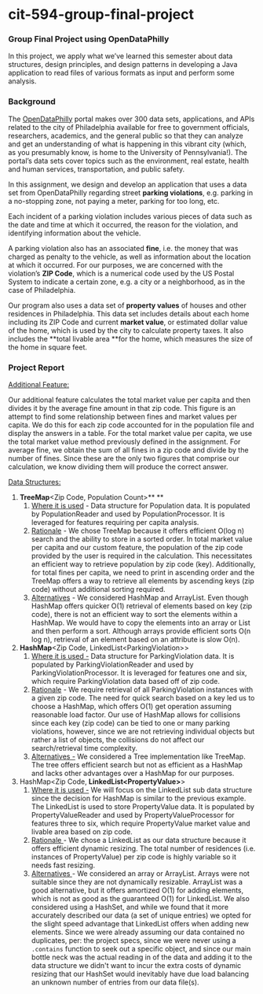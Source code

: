 # cit-594-group-final-project
### **Group Final Project using OpenDataPhilly**

In this project, we apply what we’ve learned this semester about data structures, design principles, and design patterns in developing a Java application to read files of various formats as input and perform some analysis.

### **Background**

The [OpenDataPhilly](https://www.opendataphilly.org/) portal makes over 300 data sets, applications, and APIs related to the city of Philadelphia available for free to government officials, researchers, academics, and the general public so that they can analyze and get an understanding of what is happening in this vibrant city (which, as you presumably know, is home to the University of Pennsylvania!). The portal’s data sets cover topics such as the environment, real estate, health and human services, transportation, and public safety.

In this assignment, we design and develop an application that uses a data set from OpenDataPhilly regarding street **parking violations**, e.g. parking in a no-stopping zone, not paying a meter, parking for too long, etc.

Each incident of a parking violation includes various pieces of data such as the date and time at which it occurred, the reason for the violation, and identifying information about the vehicle.

A parking violation also has an associated **fine**, i.e. the money that was charged as penalty to the vehicle, as well as information about the location at which it occurred. For our purposes, we are concerned with the violation’s **ZIP Code**, which is a numerical code used by the US Postal System to indicate a certain zone, e.g. a city or a neighborhood, as in the case of Philadelphia.

Our program also uses a data set of **property values** of houses and other residences in Philadelphia. This data set includes details about each home including its ZIP Code and current **market value**, or estimated dollar value of the home, which is used by the city to calculate property taxes. It also includes the **total livable area **for the home, which measures the size of the home in square feet.


### **Project Report**

<span style="text-decoration:underline;">Additional Feature:</span>

Our additional feature calculates the total market value per capita and then divides it by the average fine amount in that zip code. This figure is an attempt to find some relationship between fines and market values per capita. We do this for each zip code accounted for in the population file and display the answers in a table. For the total market value per capita, we use the total market value method previously defined in the assignment.  For average fine, we obtain the sum of all fines in a zip code and divide by the number of fines. Since these are the only two figures that comprise our calculation, we know dividing them will produce the correct answer.

<span style="text-decoration:underline;">Data Structures:</span>



1. **TreeMap**&lt;Zip Code, Population Count>** **
    1. <span style="text-decoration:underline;">Where it is used</span> - Data structure for Population data. It is populated by PopulationReader and used by PopulationProcessor. It is leveraged for features requiring per capita analysis.
    2. <span style="text-decoration:underline;">Rationale</span> - We chose TreeMap because it offers efficient O(log n) search and the ability to store in a sorted order.  In total market value per capita and our custom feature, the population of the zip code provided by the user is required in the calculation.  This necessitates an efficient way to retrieve population by zip code (key). Additionally, for total fines per capita, we need to print in ascending order and the TreeMap offers a way to retrieve all elements by ascending keys (zip code) without additional sorting required.
    3. <span style="text-decoration:underline;">Alternatives</span> - We considered HashMap and ArrayList. Even though HashMap offers quicker O(1) retrieval of elements based on key (zip code), there is not an efficient way to sort the elements within a HashMap. We would have to copy the elements into an array or List and then perform a sort. Although arrays provide efficient sorts O(n log n), retrieval of an element based on an attribute is slow O(n).
2. **HashMap**&lt;Zip Code, LinkedList&lt;ParkingViolation>>
    1. <span style="text-decoration:underline;">Where it is used -</span>  Data structure for ParkingViolation data. It is populated by ParkingViolationReader and used by ParkingViolationProcessor. It is leveraged for features one and six, which require ParkingViolation data based off of zip code.
    2. <span style="text-decoration:underline;">Rationale</span> - We require retrieval of all ParkingViolation instances with a given zip code. The need for quick search based on a key led us to choose a HashMap, which offers O(1) get operation assuming reasonable load factor. Our use of HashMap allows for collisions since each key (zip code) can be tied to one or many parking violations, however, since we are not retrieving individual objects but rather a list of objects, the collisions do not affect our search/retrieval time complexity.
    3. <span style="text-decoration:underline;">Alternatives -</span> We considered a Tree implementation like TreeMap. The tree offers efficient search but not as efficient as a HashMap and lacks other advantages over a HashMap for our purposes.
3. HashMap&lt;Zip Code, **LinkedList&lt;PropertyValue>**>
    1. <span style="text-decoration:underline;">Where it is used -</span>  We will focus on the LinkedList sub data structure since the decision for HashMap is similar to the previous example. The LinkedList is used to store PropertyValue data. It is populated by PropertyValueReader and used by PropertyValueProcessor for features three to six, which require PropertyValue market value and livable area based on zip code.
    2. <span style="text-decoration:underline;">Rationale </span>- We chose a LinkedList as our data structure because it offers efficient dynamic resizing. The total number of residences (i.e. instances of PropertyValue) per zip code is highly variable so it needs fast resizing.
    3. <span style="text-decoration:underline;">Alternatives </span>- We considered an array or ArrayList. Arrays were not suitable since they are not dynamically resizable. ArrayList was a good alternative, but it offers amortized O(1) for adding elements, which is not as good as the guaranteed O(1) for LinkedList. We also considered using a HashSet, and while we found that it more accurately described our data (a set of unique entries) we opted for the slight speed advantage that LinkedList offers when adding new elements. Since we were already assuming our data contained no duplicates, per: the project specs, since we were never using a `.contains` function to seek out a specific object, and since our main bottle neck was the actual reading in of the data and adding it to the data structure we didn't want to incur the extra costs of dynamic resizing that our HashSet would inevitably have due load balancing an unknown number of entries from our data file(s).
